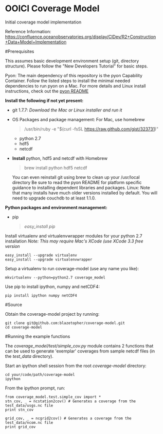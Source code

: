 OOICI Coverage Model
==============

Initial coverage model implementation

Reference Information: https://confluence.oceanobservatories.org/display/CIDev/R2+Construction+Data+Model+Implementation


#Prerequisites

This assumes basic development environment setup (git, directory structure). Please follow the
"New Developers Tutorial" for basic steps.

Pyon: The main dependency of this repository is the pyon Capability Container. Follow the listed
steps to install the minimal needed dependencies to run pyon on a Mac. For more details and Linux
install instructions, check out the [pyon README](https://github.com/ooici/pyon/blob/master/README)



**Install the following if not yet present:**

- git 1.7.7: *Download the Mac or Linux installer and run it*

- OS Packages and package management:
For Mac, use homebrew
    > /usr/bin/ruby -e "$(curl -fsSL https://raw.github.com/gist/323731)"

  * python 2.7
  *  hdf5
  * netcdf


- **Install** python, hdf5 and netcdf with Homebrew
    > brew install python hdf5 netcdf

    You can even reinstall git using brew to clean up your /usr/local directory
    Be sure to read the pyon README for platform specific guidance to installing
    dependent libraries and packages.
    Linux: Note that many installs have much older versions installed by default.
    You will need to upgrade couchdb to at least 1.1.0.

**Python packages and environment management:**

- pip
    > *easy_install pip*

Install virtualenv and virtualenvwrapper modules for your python 2.7 installation
*Note: This may require Mac's XCode (use XCode 3.3 free version*

    easy_install --upgrade virtualenv
    easy_install --upgrade virtualenvwrapper


Setup a virtualenv to run coverage-model (use any name you like):

    mkvirtualenv --python=python2.7 coverage_model

Use pip to install ipython, numpy and netCDF4:

    pip install ipython numpy netCDF4


#Source

Obtain the coverage-model project by running:  

    git clone git@github.com:blazetopher/coverage-model.git
    cd coverage-model

#Running the example functions

The *coverage_model/test/simple_cov.py* module contains 2 functions that can be used to generate 'exemplar' coverages from sample netcdf files (in the *test_data* directory).

Start an ipython shell session from the root *coverage-model* directory:

    cd your/code/path/coverage-model
    ipython

From the ipython prompt, run:

    from coverage_model.test.simple_cov import *
    stn_cov, _ = ncstation2cov() # Generates a coverage from the test_data/usgs.nc file
    print stn_cov
   
    grid_cov, _ = ncgrid2cov() # Generates a coverage from the test_data/ncom.nc file
    print grid_cov
